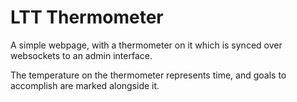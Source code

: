 # LTT Thermometer

A simple webpage, with a thermometer on it which is synced over websockets to an admin interface.

The temperature on the thermometer represents time, and goals to accomplish are marked alongside it.
